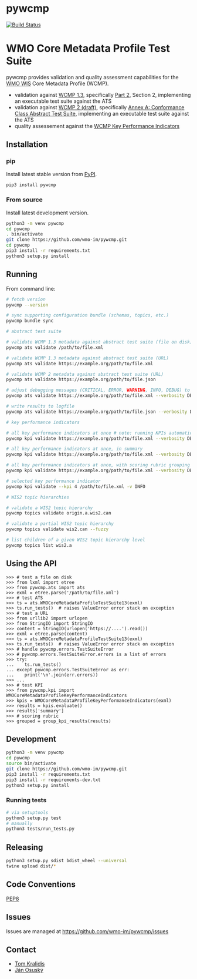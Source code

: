# pywcmp

[![Build Status](https://github.com/wmo-im/pywcmp/workflows/build%20%E2%9A%99%EF%B8%8F/badge.svg)](https://github.com/wmo-im/pywcmp/actions)

# WMO Core Metadata Profile Test Suite

pywcmp provides validation and quality assessment capabilities for the [WMO
WIS](https://community.wmo.int/activity-areas/wis/wis-overview) Core Metadata
Profile (WCMP).

- validation against [WCMP 1.3](http://wis.wmo.int/2013/metadata/version_1-3-0/WMO_Core_Metadata_Profile_v1.3_Part_1.pdf), specifically [Part 2](http://wis.wmo.int/2013/metadata/version_1-3-0/WMO_Core_Metadata_Profile_v1.3_Part_2.pdf), Section 2, implementing an executable test suite against the ATS
- validation against [WCMP 2 (draft)](https://github.com/wmo-im/wcmp2), specifically [Annex A: Conformance Class Abstract Test Suite](https://wmo-im.github.io/wcmp2/standard/wcmp2-DRAFT.html#_conformance_class_abstract_test_suite_normative), implementing an executable test suite against the ATS
- quality assessement against the [WCMP Key Performance Indicators](https://community.wmo.int/activity-areas/wis/wis-metadata-kpis)

## Installation

### pip

Install latest stable version from [PyPI](https://pypi.org/project/pywcmp).

```bash
pip3 install pywcmp
```

### From source

Install latest development version.

```bash
python3 -m venv pywcmp
cd pywcmp
. bin/activate
git clone https://github.com/wmo-im/pywcmp.git
cd pywcmp
pip3 install -r requirements.txt
python3 setup.py install
```

## Running

From command line:
```bash
# fetch version
pywcmp --version

# sync supporting configuration bundle (schemas, topics, etc.)
pywcmp bundle sync

# abstract test suite

# validate WCMP 1.3 metadata against abstract test suite (file on disk)
pywcmp ats validate /path/to/file.xml

# validate WCMP 1.3 metadata against abstract test suite (URL)
pywcmp ats validate https://example.org/path/to/file.xml

# validate WCMP 2 metadata against abstract test suite (URL)
pywcmp ats validate https://example.org/path/to/file.json

# adjust debugging messages (CRITICAL, ERROR, WARNING, INFO, DEBUG) to stdout
pywcmp ats validate https://example.org/path/to/file.xml --verbosity DEBUG

# write results to logfile
pywcmp ats validate https://example.org/path/to/file.json --verbosity DEBUG --logfile /tmp/foo.txt

# key performance indicators

# all key performance indicators at once # note: running KPIs automatically runs the ats
pywcmp kpi validate https://example.org/path/to/file.xml --verbosity DEBUG

# all key performance indicators at once, in summary
pywcmp kpi validate https://example.org/path/to/file.xml --verbosity DEBUG --summary

# all key performance indicators at once, with scoring rubric grouping
pywcmp kpi validate https://example.org/path/to/file.xml --verbosity DEBUG --group

# selected key performance indicator
pywcmp kpi validate --kpi 4 /path/to/file.xml -v INFO

# WIS2 topic hierarchies

# validate a WIS2 topic hierarchy
pywcmp topics validate origin.a.wis2.can

# validate a partial WIS2 topic hierarchy
pywcmp topics validate wis2.can --fuzzy

# list children of a given WIS2 topic hierarchy level
pywcmp topics list wis2.a

```

## Using the API
```pycon
>>> # test a file on disk
>>> from lxml import etree
>>> from pywcmp.ats import ats
>>> exml = etree.parse('/path/to/file.xml')
>>> # test ATS
>>> ts = ats.WMOCoreMetadataProfileTestSuite13(exml)
>>> ts.run_tests()  # raises ValueError error stack on exception
>>> # test a URL
>>> from urllib2 import urlopen
>>> from StringIO import StringIO
>>> content = StringIO(urlopen('https://....').read())
>>> exml = etree.parse(content)
>>> ts = ats.WMOCoreMetadataProfileTestSuite13(exml)
>>> ts.run_tests()  # raises ValueError error stack on exception
>>> # handle pywcmp.errors.TestSuiteError
>>> # pywcmp.errors.TestSuiteError.errors is a list of errors
>>> try:
...    ts.run_tests()
... except pywcmp.errors.TestSuiteError as err:
...    print('\n'.join(err.errors))
>>> ...
>>> # test KPI
>>> from pywcmp.kpi import WMOCoreMetadataProfileKeyPerformanceIndicators
>>> kpis = WMOCoreMetadataProfileKeyPerformanceIndicators(exml)
>>> results = kpis.evaluate()
>>> results['summary']
>>> # scoring rubric
>>> grouped = group_kpi_results(results)
```

## Development

```bash
python3 -m venv pywcmp
cd pywcmp
source bin/activate
git clone https://github.com/wmo-im/pywcmp.git
pip3 install -r requirements.txt
pip3 install -r requirements-dev.txt
python3 setup.py install
```

### Running tests

```bash
# via setuptools
python3 setup.py test
# manually
python3 tests/run_tests.py
```

## Releasing

```bash
python3 setup.py sdist bdist_wheel --universal
twine upload dist/*
```

## Code Conventions

[PEP8](https://www.python.org/dev/peps/pep-0008)

## Issues

Issues are managed at https://github.com/wmo-im/pywcmp/issues

## Contact

* [Tom Kralidis](https://github.com/tomkralidis)
* [Ján Osuský](https://github.com/josusky)
